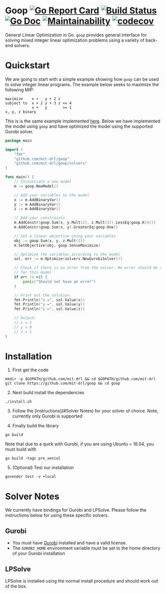 # Goop [![Go Report Card](https://goreportcard.com/badge/github.com/mit-drl/goop)](https://goreportcard.com/report/github.com/mit-drl/goop) [![Build Status](https://travis-ci.org/mit-drl/goop.svg?branch=master)](https://travis-ci.org/mit-drl/goop) [![Go Doc](https://img.shields.io/badge/godoc-reference-5272B4.svg?style=round-square)](https://godoc.org/github.com/mit-drl/goop) [![Maintainability](https://api.codeclimate.com/v1/badges/7bb0cc28fd6d18d2de44/maintainability)](https://codeclimate.com/github/mit-drl/goop/maintainability) [![codecov](https://codecov.io/gh/mit-drl/goop/branch/master/graph/badge.svg)](https://codecov.io/gh/mit-drl/goop)

General Linear Optimization in Go. `goop` provides general interface for solving
mixed integer linear optimization problems using a variety of back-end solvers.

# Quickstart

We are going to start with a simple example showing how `goop` can be used to
solve integer linear programs. The example below seeks to maximize the following
MIP:

```
maximize    x +   y + 2 z
subject to  x + 2 y + 3 z <= 4
            x +   y       >= 1
x, y, z binary
```

This is is the same example implemented [here](http://www.gurobi.com/documentation/7.5/examples/mip1_py.html). Below
we have implemented the model using `goop` and have optimized the model using
the supported Gurobi solver.

```go
package main

import (
    "fmt"
    "github.com/mit-drl/goop"
    "github.com/mit-drl/goop/solvers"
)

func main() {
    // Instantiate a new model
    m := goop.NewModel()

    // Add your variables to the model
    x := m.AddBinaryVar()
    y := m.AddBinaryVar()
    z := m.AddBinaryVar()

    // Add your constraints
    m.AddConstr(goop.Sum(x, y.Mult(2), z.Mult(3)).LessEq(goop.K(4)))
    m.AddConstr(goop.Sum(x, y).GreaterEq(goop.One))

    // Set a linear objective using your variables
    obj := goop.Sum(x, y, z.Mult(2))
    m.SetObjective(obj, goop.SenseMaximize)

    // Optimize the variables according to the model
    sol, err := m.Optimize(solvers.NewGurobiSolver())

    // Check if there is an error from the solver. No error should be returned
    // for this model
    if err != nil {
    	panic("Should not have an error")
    }

    // Print out the solution
    fmt.Println("x =", sol.Value(x))
    fmt.Println("y =", sol.Value(y))
    fmt.Println("z =", sol.Value(z))

    // Output:
    // x = 1
    // y = 0
    // z = 1
}
```

# Installation

1. First get the code
```
mkdir -p $GOPATH/github.com/mit-drl && cd $GOPATH/github.com/mit-drl
git clone https://github.com/mit-drl/goop && cd goop
```

2. Next build install the dependencies
```
./install.sh
```

3. Follow the [instructions](#Solver Notes) for your solver of choice. Note,
currently only Gurobi is supported

4. Finally build the library
```
go build
```
Note that due to a quirk with Gurobi, if you are using Ubuntu < 16.04, you must
build with
```
go build -tags pre_xenial
```

5. (Optional) Test our installation
```
govendor test -v +local
```

# Solver Notes

We currently have bindings for Gurobi and LPSolve. Please follow the
instructions below for using these specific solvers.

## Gurobi
- You must have [Gurobi](http://www.gurobi.com/downloads/download-center)
installed and have a valid license.
- The `GUROBI_HOME` environment variable must be set to the home directory
of your Gurobi installation

## LPSolve
LPSolve is installed using the normal install procedure and should work out of
the box.
